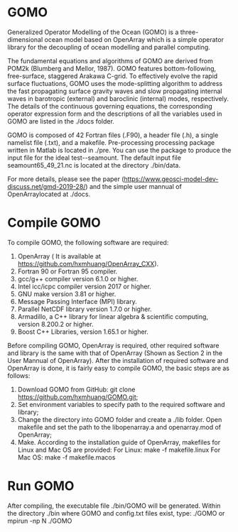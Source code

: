 # GOMO
Generalized Operator Modelling of the Ocean (GOMO) is a three-dimensional ocean model based on OpenArray which is a simple operator library for the decoupling of ocean modelling and parallel computing.

The fundamental equations and algorithms of GOMO are derived from POM2k (Blumberg and Mellor, 1987). GOMO features bottom-following, free-surface, staggered Arakawa C-grid. To effectively evolve the rapid surface fluctuations, GOMO uses the mode-splitting algorithm to address the fast propagating surface gravity waves and slow propagating internal waves in barotropic (external) and baroclinic (internal) modes, respectively. The details of the continuous governing equations, the corresponding operator expression form and the descriptions of all the variables used in GOMO are listed in the ./docs folder.

GOMO is composed of 42 Fortran files (.F90), a header file (.h), a single namelist file (.txt), and a makefile. Pre-processing processing package written in Matlab is located in ./pre. You can use the package to produce the input file for the ideal test--seamount. The default input file seamount65_49_21.nc is located at the directory ./bin/data. 

For more details, please see the paper (https://www.geosci-model-dev-discuss.net/gmd-2019-28/) and the simple user mannual of OpenArraylocated at ./docs.

# Compile GOMO
To compile GOMO, the following software are required:
  1) OpenArray ( It is available at https://github.com/hxmhuang/OpenArray_CXX).
  2) Fortran 90 or Fortran 95 compiler.
  3) gcc/g++ compiler version 6.1.0 or higher. 
  4) Intel icc/icpc compiler version 2017 or higher. 
  5) GNU make version 3.81 or higher. 
  6) Message Passing Interface (MPI) library. 
  7) Parallel NetCDF library version 1.7.0 or higher. 
  8) Armadillo, a C++ library for linear algebra & scientific computing, version 8.200.2 or higher. 
  9) Boost C++ Libraries, version 1.65.1 or higher.

Before compiling GOMO, OpenArray is required, other required software and library is the same with that of OpenArray (Shown as Section 2 in the User Mannual of OpenArray). After the installation of required software and OpenArray is done, it is fairly easy to compile GOMO, the basic steps are as follows:

  1) Download GOMO from GitHub:
        git clone https://github.com/hxmhuang/GOMO.git;
  2) Set environment variables to specify path to the required software and library;
  3) Change the directory into GOMO folder and create a ./lib folder. Open makefile and set the path to the libopenarray.a and openarray.mod of OpenArray;
  4) Make. According to the installation guide of OpenArray, makefiles for Linux and Mac OS are provided:
        For Linux: make -f makefile.linux
        For Mac OS: make -f makefile.macos

# Run GOMO
After compiling, the executable file ./bin/GOMO will be generated. Within the directory ./bin where GOMO and config.txt files exist, type:
  ./GOMO 
or
  mpirun -np N ./GOMO 
